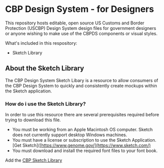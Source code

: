 # CBP Design System - for Designers
This repository hosts editable, open source US Customs and Border Protection (USCBP) Design System design files for government designers or anyone wishing to make use of the CBPDS components or visual styles.

What's included in this respository:
- Sketch Library 

## About the Sketch Library
The CBP Design System Sketch Libary is a resource to allow consumers of the CBP Design System to quickly and consistently create mockups within the Sketch application. 

### How do i use the Sketch Library?
In order to use this resource there are several prerequisites required before trying to download this file. 
- You must be working from an Apple Macintosh OS computer. Sketch does not currently support desktop Windows machines.
- You must have a license or subscription to use the Sketch Application. [Get Sketch]([https://www.genome.gov/](https://www.sketch.com/) 
- You must download and install the required font files to your font book.

Add the [CBP Sketch Library](sketch://add-library?url=https%3A%2F%2Fus-cbp.github.io%2Fcbp-ds-for-designers%2Fsketch.rss)
